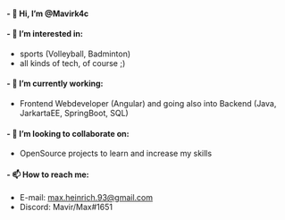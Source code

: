 #### - 👋 Hi, I’m @Mavirk4c
#### - 👀 I’m interested in:  
  * sports (Volleyball, Badminton)
  * all kinds of tech, of course ;)
#### - 🌱 I’m currently working:
* Frontend Webdeveloper (Angular) and going also into Backend (Java, JarkartaEE, SpringBoot, SQL)
#### - 💞️ I’m looking to collaborate on: 
* OpenSource projects to learn and increase my skills
#### - 📫 How to reach me:
* E-mail: max.heinrich.93@gmail.com
* Discord: Mavir/Max#1651


